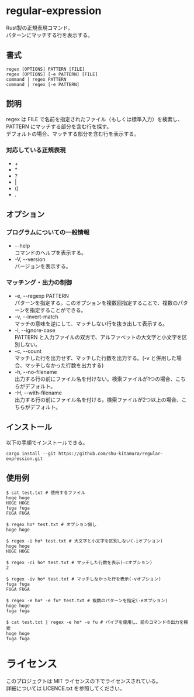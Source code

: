 # regular-expression

Rust製の正規表現コマンド。  
パターンにマッチする行を表示する。  

## 書式  

```text
regex [OPTIONS] PATTERN [FILE]
regex [OPTIONS] [-e PATTERN] [FILE]
command | regex PATTERN
command | regex [-e PATTERN]
```

## 説明

regex は FILE で名前を指定されたファイル（もしくは標準入力）を検索し、PATTERN にマッチする部分を含む行を探す。  
デフォルトの場合、マッチする部分を含む行を表示する。  

### 対応している正規表現

- \+
- \*
- ?
- |
- ()
- .

## オプション

### プログラムについての一般情報

* --help  
コマンドのヘルプを表示する。
* -V, --version  
バージョンを表示する。

### マッチング・出力の制御  

* -e, --regexp PATTERN  
パターンを指定する。このオプションを複数回指定することで、複数のパターンを指定することができる。
* -v, --invert-match  
マッチの意味を逆にして、マッチしない行を抜き出して表示する。
* -i, --ignore-case  
PATTERN と入力ファイルの双方で、アルファベットの大文字と小文字を区別しない。
* -c, --count  
マッチした行を出力せず、マッチした行数を出力する。(-v と併用した場合、マッチしなかった行数を出力する)
* -h, --no-filename  
出力する行の前にファイル名を付けない。検索ファイルが1つの場合、こちらがデフォルト。
* -H, --with-filename  
出力する行の前にファイル名を付ける。検索ファイルが2つ以上の場合、こちらがデフォルト。

## インストール

以下の手順でインストールできる。  
```shell
cargo install --git https://github.com/shu-kitamura/regular-expression.git
```

## 使用例

```shell
$ cat test.txt # 使用するファイル
hoge hoge
HOGE HOGE
fuga fuga
FUGA FUGA

$ regex ho* test.txt # オプション無し
hoge hoge

$ regex -i ho* test.txt # 大文字と小文字を区別しない(-iオプション)
hoge hoge
HOGE HOGE

$ regex -ci ho* test.txt # マッチした行数を表示(-cオプション)
2

$ regex -iv ho* test.txt # マッチしなかった行を表示(-vオプション)
fuga fuga
FUGA FUGA

$ regex -e ho* -e fu* test.txt # 複数のパターンを指定(-eオプション)
hoge hoge
fuga fuga

$ cat test.txt | regex -e ho* -e fu # パイプを使用し、前のコマンドの出力を検索
hoge hoge
fuga fuga
```

# ライセンス

このプロジェクトは MIT ライセンスの下でライセンスされている。  
詳細については LICENCE.txt を参照してください。